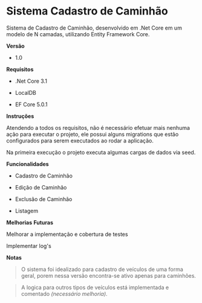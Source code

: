 # Sistema Cadastro de Caminhão 
Sistema de Cadastro de Caminhão, desenvolvido em .Net Core em um modelo de N camadas, utilizando Entity Framework Core.

**Versão**

* 1.0



**Requisitos**

* .Net Core 3.1

* LocalDB

* EF Core 5.0.1



**Instruções**

Atendendo a todos os requisitos, não é necessário efetuar mais nenhuma ação para executar o projeto, ele possui alguns migrations que estão configurados para serem executados ao rodar a aplicação.

 Na primeira execução o projeto executa algumas cargas de dados via seed.



**Funcionalidades**

* Cadastro de Caminhão

* Edição de Caminhão

* Exclusão de Caminhão

* Listagem



**Melhorias** **Futuras**

Melhorar a implementação e cobertura de testes

Implementar log's



**Notas**

> O sistema foi idealizado para cadastro de veículos  de uma forma geral, porem nessa versão encontra-se ativo apenas para caminhões.

> A logica para outros tipos de veículos está implementada e comentado *(necessário melhoria)*.



